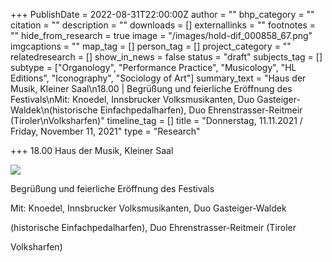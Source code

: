 +++
PublishDate = 2022-08-31T22:00:00Z
author = ""
bhp_category = ""
citation = ""
description = ""
downloads = []
externallinks = ""
footnotes = ""
hide_from_research = true
image = "/images/hold-dif_000858_67.png"
imgcaptions = ""
map_tag = []
person_tag = []
project_category = ""
relatedresearch = []
show_in_news = false
status = "draft"
subjects_tag = []
subtype = ["Organology", "Performance Practice", "Musicology", "HL Editions", "Iconography", "Sociology of Art"]
summary_text = "Haus der Musik, Kleiner Saal\n18.00 | Begrüßung und feierliche Eröffnung des Festivals\nMit: Knoedel, Innsbrucker Volksmusikanten, Duo Gasteiger-Waldek\n(historische Einfachpedalharfen), Duo Ehrenstrasser-Reitmeir (Tiroler\nVolksharfen)"
timeline_tag = []
title = "Donnerstag, 11.11.2021 / Friday, November 11, 2021"
type = "Research"

+++
18\.00    Haus der Musik, Kleiner Saal

![](/images/hold-dif_000858_67.png)

Begrüßung und feierliche Eröffnung des Festivals

Mit: Knoedel, Innsbrucker Volksmusikanten, Duo Gasteiger-Waldek

(historische Einfachpedalharfen), Duo Ehrenstrasser-Reitmeir (Tiroler

Volksharfen)